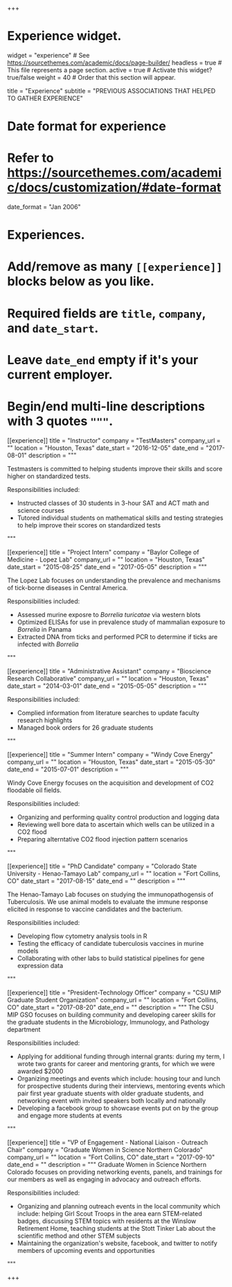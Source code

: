 +++
# Experience widget.
widget = "experience"  # See https://sourcethemes.com/academic/docs/page-builder/
headless = true  # This file represents a page section.
active = true  # Activate this widget? true/false
weight = 40  # Order that this section will appear.

title = "Experience"
subtitle = "PREVIOUS ASSOCIATIONS THAT HELPED TO GATHER EXPERIENCE"

# Date format for experience
#   Refer to https://sourcethemes.com/academic/docs/customization/#date-format
date_format = "Jan 2006"

# Experiences.
#   Add/remove as many `[[experience]]` blocks below as you like.
#   Required fields are `title`, `company`, and `date_start`.
#   Leave `date_end` empty if it's your current employer.
#   Begin/end multi-line descriptions with 3 quotes `"""`.
[[experience]]
  title = "Instructor"
  company = "TestMasters"
  company_url = ""
  location = "Houston, Texas"
  date_start = "2016-12-05"
  date_end = "2017-08-01"
  description = """
  
  Testmasters is committed to helping students improve their skills and score higher on standardized tests.
  
  Responsibilities included:
  
  * Instructed classes of 30 students in 3-hour SAT and ACT math and science courses
  * Tutored individual students on mathematical skills and testing strategies to help improve their scores on standardized tests

  """

[[experience]]
  title = "Project Intern"
  company = "Baylor College of Medicine - Lopez Lab"
  company_url = ""
  location = "Houston, Texas"
  date_start = "2015-08-25"
  date_end = "2017-05-05"
  description = """
  
  The Lopez Lab focuses on understanding the prevalence and mechanisms of tick-borne diseases in Central America.
  
  Responsibilities included:
  
  * Assessed murine exposre to *Borrelia turicatae* via western blots
  * Optimized ELISAs for use in prevalence study of mammalian exposure to *Borrelia* in Panama 
  * Extracted DNA from ticks and performed PCR to determine if ticks are infected with *Borrelia*
  
  """

[[experience]]
  title = "Administrative Assistant"
  company = "Bioscience Research Collaborative"
  company_url = ""
  location = "Houston, Texas"
  date_start = "2014-03-01"
  date_end = "2015-05-05"
  description = """
  
  Responsibilities included:
  
  * Complied information from literature searches to update faculty research highlights
  * Managed book orders for 26 graduate students

  """
  
  
[[experience]]
  title = "Summer Intern"
  company = "Windy Cove Energy"
  company_url = ""
  location = "Houston, Texas"
  date_start = "2015-05-30"
  date_end = "2015-07-01"
  description = """
  
  Windy Cove Energy focuses on the acquisition and development of CO2 floodable oil fields.
  
  Responsibilities included:
  
  * Organizing and performing quality control production and logging data
  * Reviewing well bore data to ascertain which wells can be utilized in a CO2 flood
  * Preparing alterntative CO2 flood injection pattern scenarios

  """
  
[[experience]]
  title = "PhD Candidate"
  company = "Colorado State University - Henao-Tamayo Lab"
  company_url = ""
  location = "Fort Collins, CO"
  date_start = "2017-08-15"
  date_end = ""
  description = """
  
  The Henao-Tamayo Lab focuses on studying the immunopathogensis of Tuberculosis. We use animal models to evaluate the immune response elicited in response to vaccine candidates and the bacterium.
  
  Responsibilities included:
  
  * Developing flow cytometry analysis tools in R
  * Testing the efficacy of candidate tuberculosis vaccines in murine models
  * Collaborating with other labs to build statistical pipelines for gene expression data

  """
  
  [[experience]]
  title = "President-Technology Officer"
  company = "CSU MIP Graduate Student Organization"
  company_url = ""
  location = "Fort Collins, CO"
  date_start = "2017-08-20"
  date_end = ""
  description = """
  The CSU MIP GSO focuses on building community and developing career skills for the graduate students in the Microbiology, Immunology, and Pathology department
  
  Responsibilities included:
  
  * Applying for additional funding through internal grants: during my term, I wrote two grants for career and mentoring grants, for which we were awarded $2000
  * Organizing meetings and events which include: housing tour and lunch for prospective students during their interviews, mentoring events which pair first year graduate stuents with older graduate students, and networking event with invited speakers both locally and nationally 
  * Developing a facebook group to showcase events put on by the group and engage more students at events

  """
  
  [[experience]]
  title = "VP of Engagement - National Liaison - Outreach Chair"
  company = "Graduate Women in Science Northern Colorado"
  company_url = ""
  location = "Fort Collins, CO"
  date_start = "2017-09-10"
  date_end = ""
  description = """
  Graduate Women in Science Northern Colorado focuses on providing networking events, panels, and trainings for our members as well as engaging in advocacy and outreach efforts.
  
  Responsibilities included:
  
  * Organizing and planning outreach events in the local community which include: helping Girl Scout Troops in the area earn STEM-related badges, discussing STEM topics with residents at the Winslow Retirement Home, teaching students at the Stott Tinker Lab about the scientific method and other STEM subjects
  * Maintaining the organization's website, facebook, and twitter to notify members of upcoming events and opportunities

  """
  
+++
